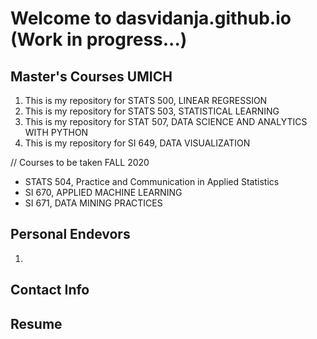 # Welcome to dasvidanja.github.io  (Work in progress...)

## Master's Courses UMICH

  1. This is my repository for STATS 500, LINEAR REGRESSION
  2. This is my repository for STATS 503, STATISTICAL LEARNING
  3. This is my repository for STAT 507, DATA SCIENCE AND ANALYTICS WITH PYTHON
  4. This is my repository for SI 649, DATA VISUALIZATION 
  
  // Courses to be taken FALL 2020
  - STATS 504, Practice and Communication in Applied Statistics
  - SI 670, APPLIED MACHINE LEARNING
  - SI 671, DATA MINING PRACTICES

## Personal Endevors
  1. 
  
## Contact Info

## Resume 

